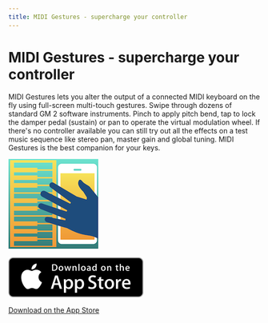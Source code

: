```yaml
---
title: MIDI Gestures - supercharge your controller
---
```

# MIDI Gestures - supercharge your controller

MIDI Gestures lets you alter the output of a connected MIDI keyboard on the fly using full-screen multi-touch gestures. Swipe through dozens of standard GM 2 software instruments. Pinch to apply pitch bend, tap to lock the damper pedal (sustain) or pan to operate the virtual modulation wheel. If there's no controller available you can still try out all the effects on a test music sequence like stereo pan, master gain and global tuning. MIDI Gestures is the best companion for your keys.

![MIDI Gestures logo](MidiGestures180.png "MIDI Gestures")

![Download on the App Store badge](Download_on_the_App_Store_Badge_US-UK_135x40.svg "Download on the App Store")

[Download on the App Store](https://itunes.apple.com/us/app/midi-gestures-supercharge-your-controller/id1258753909?ls=1&mt=8)
